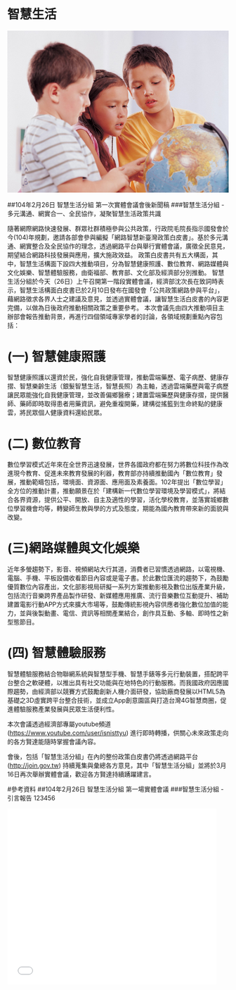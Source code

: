 # 智慧生活
![](CON031044.jpg)

##104年2月26日 智慧生活分組 第一次實體會議會後新聞稿
###智慧生活分組 - 多元溝通、網實合一、全民協作，凝聚智慧生活政策共識

隨著網際網路快速發展、群眾社群積極參與公共政策，行政院毛院長指示國發會於今(104)年規劃，邀請各部會參與編擬「網路智慧新臺灣政策白皮書」。基於多元溝通、網實整合及全民協作的理念，透過網路平台與舉行實體會議，廣徵全民意見，期望結合網路科技發展與應用，擴大施政效益。
政策白皮書共有五大構面，其中，智慧生活構面下設四大推動項目，分為智慧健康照護、數位教育、網路媒體與文化娛樂、智慧體驗服務，由衛福部、教育部、文化部及經濟部分別推動。
智慧生活分組於今天（26日）上午召開第一階段實體會議，經濟部沈次長在致詞時表示，智慧生活構面白皮書已於2月10日發布在國發會「公共政策網路參與平台」，藉網路徵求各界人士之建議及意見，並透過實體會議，讓智慧生活白皮書的內容更完備，以做為日後政府推動相關政策之重要參考。
本次會議先由四大推動項目主辦部會報告推動背景，再進行四個領域專家學者的討論，各領域規劃重點內容包括：
# (一)	智慧健康照護
智慧健康照護以還資於民，強化自我健康管理，推動雲端藥歷、電子病歷、健康存摺、智慧樂齡生活（銀髮智慧生活，智慧長照）為主軸，透過雲端藥歷與電子病歷讓民眾能強化自我健康管理，並改善偏鄉醫療；建置雲端藥歷與健康存摺，提供醫師、藥師即時取得患者用藥資訊，避免重複開藥，建構從搖籃到生命終點的健康雲，將民眾個人健康資料還給民眾。
# (二) 數位教育
數位學習模式近年來在全世界迅速發展，世界各國政府都在努力將數位科技作為改進現今教育、促進未來教育發展的利器，教育部亦持續推動國內「數位教育」發展，推動範疇包括，環境面、資源面、應用面及素養面。102年提出「數位學習」全方位的推動計畫，推動願景在於「建構新一代數位學習環境及學習模式」，將結合各界資源，提供公平、開放、自主及適性的學習，活化學校教育，並落實城鄉數位學習機會均等，轉變師生教與學的方式及態度，期能為國內教育帶來新的面貌與改變。
# (三)網路媒體與文化娛樂
近年多螢趨勢下，影音、視頻網站大行其道，消費者已習慣透過網路，以電視機、電腦、手機、平板設備收看節目內容或是電子書。於此數位匯流的趨勢下，為鼓勵優質數位內容產出，文化部影視局研擬一系列方案推動影視及數位出版產業升級，包括流行音樂跨界產品製作研發、新媒體應用推廣、流行音樂數位互動提升、補助建置電影行動APP方式來擴大市場等，鼓勵傳統影視內容供應者強化數位加值的能力，並與後製動畫、電信、資訊等相關產業結合，創作具互動、多軸、即時性之新型態節目。
# (四) 智慧體驗服務
智慧體驗服務結合物聯網系統與智慧型手機、智慧手錶等多元行動裝置，搭配跨平台整合之軟硬體，以推出具有社交功能與在地特色的行動服務。而我國政府因應國際趨勢，由經濟部以競賽方式鼓勵創新人機介面研發，協助廠商發展以HTML5為基礎之3D虛實跨平台整合技術，並成立App創意園區與打造台灣4G智慧商圈，促進體驗服務產業發展與民眾生活便利性。

本次會議透過經濟部專屬youtube頻道 (https://www.youtube.com/user/isnisttyu) 進行即時轉播，供關心未來政策走向的各方賢達能隨時掌握會議內容。

會後，包括「智慧生活分組」在內的整份政策白皮書仍將透過網路平台
(http://join.gov.tw)
持續蒐集與彙總各方意見，其中「智慧生活分組」並將於3月16日再次舉辦實體會議，歡迎各方賢達持續踴躍建言。

#參考資料
##104年2月26日 智慧生活分組 第一場實體會議
###智慧生活分組 - 引言報告
123456
<iframe src="//www.slideshare.net/slideshow/embed_code/45114160" width="476" height="400" frameborder="0" marginwidth="0" marginheight="0" scrolling="no"></iframe>

<br><br><br><br>

